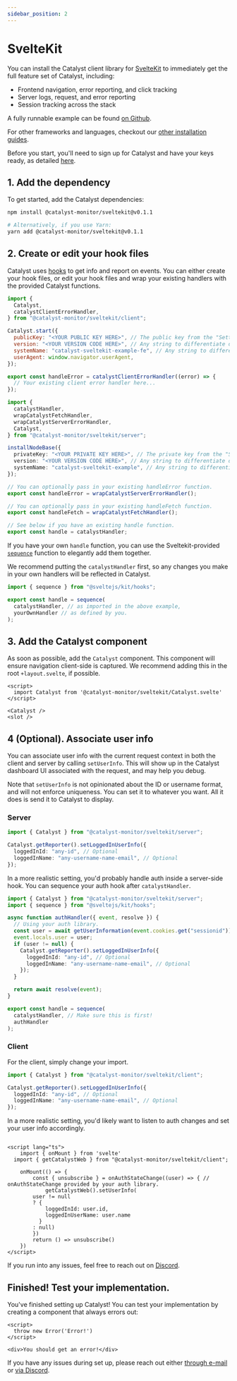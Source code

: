 ```yaml
---
sidebar_position: 2
---
```


# SvelteKit

You can install the Catalyst client library for [SvelteKit](https://kit.svelte.dev/) to immediately get the full feature set of Catalyst, including:

- Frontend navigation, error reporting, and click tracking
- Server logs, request, and error reporting
- Session tracking across the stack

A fully runnable example can be found [on Github][example].

For other frameworks and languages, checkout our [other installation guides](/docs/category/install-catalyst).

Before you start, you'll need to sign up for Catalyst and have your keys ready, as detailed [here](/docs/signup).

## 1. Add the dependency

To get started, add the Catalyst dependencies:

```bash title="Terminal"
npm install @catalyst-monitor/sveltekit@v0.1.1

# Alternatively, if you use Yarn:
yarn add @catalyst-monitor/sveltekit@v0.1.1
```

## 2. Create or edit your hook files

Catalyst uses [hooks](https://kit.svelte.dev/docs/hooks) to get info and report on events. You can either create your hook files, or edit your hook files and wrap your existing handlers with the provided Catalyst functions.

```javascript title="src/hooks.client.js"
import {
  Catalyst,
  catalystClientErrorHandler,
} from "@catalyst-monitor/sveltekit/client";

Catalyst.start({
  publicKey: "<YOUR PUBLIC KEY HERE>", // The public key from the "Settings" page.
  version: "<YOUR VERSION CODE HERE>", // Any string to differentiate different deploys, e.g. Git commit SHA
  systemName: "catalyst-sveltekit-example-fe", // Any string to differentiate this service.
  userAgent: window.navigator.userAgent,
});

export const handleError = catalystClientErrorHandler((error) => {
  // Your existing client error handler here...
});
```

```ts title="src/hooks.server.js"
import {
  catalystHandler,
  wrapCatalystFetchHandler,
  wrapCatalystServerErrorHandler,
  Catalyst,
} from "@catalyst-monitor/sveltekit/server";

installNodeBase({
  privateKey: "<YOUR PRIVATE KEY HERE>", // The private key from the "Settings" page in the Catalyst dashboard.
  version: "<YOUR VERSION CODE HERE>", // Any string to differentiate different deploys, e.g. Git commit SHA
  systemName: "catalyst-sveltekit-example", // Any string to differentiate this service.
});

// You can optionally pass in your existing handleError function.
export const handleError = wrapCatalystServerErrorHandler();

// You can optionally pass in your existing handleFetch function.
export const handleFetch = wrapCatalystFetchHandler();

// See below if you have an existing handle function.
export const handle = catalystHandler;
```

If you have your own `handle` function, you can use the Sveltekit-provided [`sequence`](https://kit.svelte.dev/docs/modules#sveltejs-kit-hooks) function to elegantly add them together.

We recommend putting the `catalystHandler` first, so any changes you make in your own handlers will be reflected in Catalyst.

```ts title="src/hooks.server.js"
import { sequence } from "@sveltejs/kit/hooks";

export const handle = sequence(
  catalystHandler, // as imported in the above example,
  yourOwnHandler // as defined by you.
);
```

## 3. Add the Catalyst component

As soon as possible, add the `Catalyst` component. This component will ensure navigation client-side is captured. We recommend adding this in the root `+layout.svelte`, if possible.

```svelte title="src/+layout.svelte"
<script>
  import Catalyst from '@catalyst-monitor/sveltekit/Catalyst.svelte'
</script>

<Catalyst />
<slot />
```

## 4 (Optional). Associate user info

You can associate user info with the current request context in both the client and server by calling `setUserInfo`. This will show up in the Catalyst dashboard UI associated with the request, and may help you debug.

Note that `setUserInfo` is not opinionated about the ID or username format, and will not enforce uniqueness. You can set it to whatever you want. All it does is send it to Catalyst to display.

### Server

```ts
import { Catalyst } from "@catalyst-monitor/sveltekit/server";

Catalyst.getReporter().setLoggedInUserInfo({
  loggedInId: "any-id", // Optional
  loggedInName: "any-username-name-email", // Optional
});
```

In a more realistic setting, you'd probably handle auth inside a server-side hook. You can sequence your auth hook after `catalystHandler`.

```ts title="src/hooks.server.js"
import { Catalyst } from "@catalyst-monitor/sveltekit/server";
import { sequence } from "@sveltejs/kit/hooks";

async function authHandler({ event, resolve }) {
  // Using your auth library.
  const user = await getUserInformation(event.cookies.get("sessionid"));
  event.locals.user = user;
  if (user != null) {
    Catalyst.getReporter().setLoggedInUserInfo({
      loggedInId: "any-id", // Optional
      loggedInName: "any-username-name-email", // Optional
    });
  }

  return await resolve(event);
}

export const handle = sequence(
  catalystHandler, // Make sure this is first!
  authHandler
);
```

### Client

For the client, simply change your import.

```ts
import { Catalyst } from "@catalyst-monitor/sveltekit/client";

Catalyst.getReporter().setLoggedInUserInfo({
  loggedInId: "any-id", // Optional
  loggedInName: "any-username-name-email", // Optional
});
```

In a more realistic setting, you'd likely want to listen to auth changes and set your user info accordingly.

```svelte title="src/routes/+layout.svelte

<script lang="ts">
	import { onMount } from 'svelte'
  import { getCatalystWeb } from "@catalyst-monitor/sveltekit/client";

	onMount(() => {
		const { unsubscribe } = onAuthStateChange((user) => { // onAuthStateChange provided by your auth library.
			getCatalystWeb().setUserInfo(
        user != null
        ? {
            loggedInId: user.id,
            loggedInUserName: user.name
          }
        : null)
		})
		return () => unsubscribe()
	})
</script>
```

If you run into any issues, feel free to reach out on [Discord][discord].

## Finished! Test your implementation.

You've finished setting up Catalyst! You can test your implementation by creating a component that always errors out:

```svelte title="+page.svelte"
<script>
  throw new Error('Error!')
</script>

<div>You should get an error!</div>
```

If you have any issues during set up, please reach out either [through e-mail](mailto:bill@privium.xyz) or [via Discord][discord].

[example]: https://github.com/catalyst-monitor/catalyst-examples/tree/main/js/sveltekit
[discord]: https://discord.gg/YQZy4SXzmX

